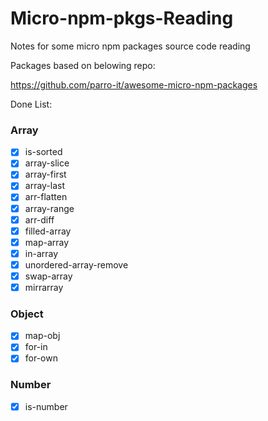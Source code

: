 # Micro-npm-pkgs-Reading

Notes for some micro npm packages source code reading

Packages based on belowing repo:

https://github.com/parro-it/awesome-micro-npm-packages

Done List:

### Array
- [x] is-sorted
- [x] array-slice
- [x] array-first
- [x] array-last
- [x] arr-flatten
- [x] array-range
- [x] arr-diff
- [x] filled-array
- [x] map-array
- [x] in-array
- [x] unordered-array-remove
- [x] swap-array
- [x] mirrarray

### Object
- [x] map-obj
- [x] for-in
- [x] for-own

### Number
- [x] is-number